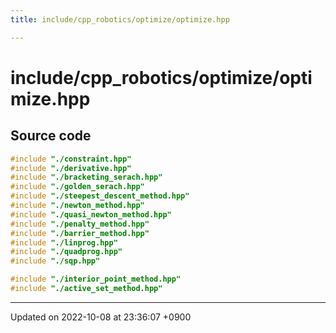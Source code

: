 ```yaml
---
title: include/cpp_robotics/optimize/optimize.hpp

---
```


# include/cpp_robotics/optimize/optimize.hpp






## Source code

```cpp
#include "./constraint.hpp"
#include "./derivative.hpp"
#include "./bracketing_serach.hpp"
#include "./golden_serach.hpp"
#include "./steepest_descent_method.hpp"
#include "./newton_method.hpp"
#include "./quasi_newton_method.hpp"
#include "./penalty_method.hpp"
#include "./barrier_method.hpp"
#include "./linprog.hpp"
#include "./quadprog.hpp"
#include "./sqp.hpp"

#include "./interior_point_method.hpp"
#include "./active_set_method.hpp"
```


-------------------------------

Updated on 2022-10-08 at 23:36:07 +0900
